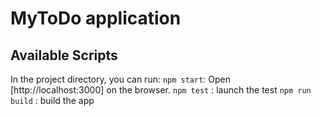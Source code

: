 # MyToDo application

## Available Scripts

In the project directory, you can run:
`npm start`: Open [http://localhost:3000] on the browser.
`npm test` : launch the test
`npm run build` : build the app
